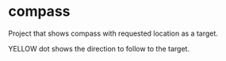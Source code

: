 # compass

Project that shows compass with requested location as a target. 

YELLOW dot shows the direction to follow to the target.
